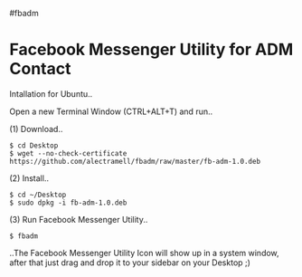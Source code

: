 #fbadm

# Facebook Messenger Utility for ADM Contact

Intallation for Ubuntu..

Open a new Terminal Window (CTRL+ALT+T) and run..

(1) Download..

	$ cd Desktop
	$ wget --no-check-certificate https://github.com/alectramell/fbadm/raw/master/fb-adm-1.0.deb

(2) Install..

	$ cd ~/Desktop
	$ sudo dpkg -i fb-adm-1.0.deb

(3) Run Facebook Messenger Utility..
	
	$ fbadm

..The Facebook Messenger Utility Icon will show up in a system window, after that just drag and drop it to your sidebar on your Desktop ;) 
